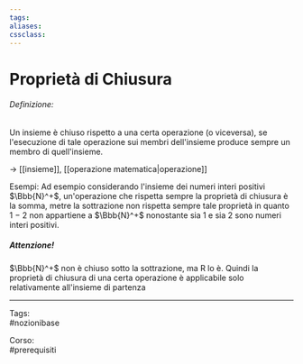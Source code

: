 ```yaml
---
tags:
aliases:
cssclass: 
---
```


# Proprietà di Chiusura
###### Definizione:
<div class="importante"> Un insieme è chiuso rispetto a una certa operazione (o viceversa),  se l'esecuzione di tale operazione sui membri dell'insieme produce sempre un membro di quell'insieme. <div>

$\rightarrow$ [[insieme]], [[operazione matematica|operazione]]

<span id="bigText" class="text_divisor">Esempi: </span>
Ad esempio considerando l'insieme dei numeri interi positivi $\Bbb{N}^+$, un'operazione che rispetta sempre la proprietà di chiusura è la somma, metre la sottrazione non rispetta sempre tale proprietà in quanto 1 − 2 non appartiene a $\Bbb{N}^+$ nonostante sia 1 e sia 2 sono numeri interi positivi.

##### Attenzione! 
$\Bbb{N}^+$ non è chiuso sotto la sottrazione, ma R lo è. Quindi la proprietà di chiusura di una certa operazione è applicabile solo relativamente all'insieme di partenza
***
Tags:  
#nozionibase 

Corso:  
#prerequisiti 